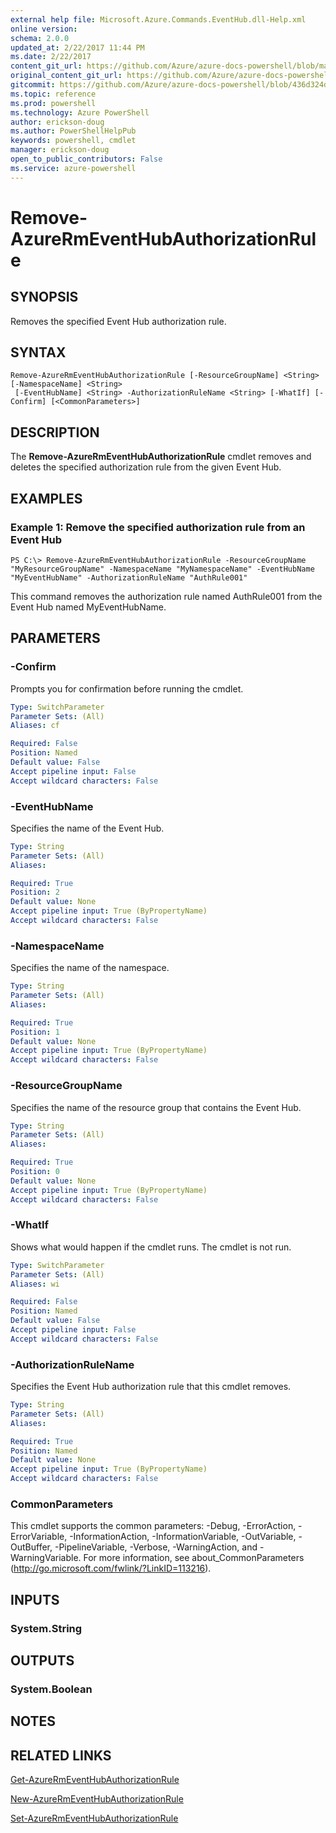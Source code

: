 ```yaml
---
external help file: Microsoft.Azure.Commands.EventHub.dll-Help.xml
online version: 
schema: 2.0.0
updated_at: 2/22/2017 11:44 PM
ms.date: 2/22/2017
content_git_url: https://github.com/Azure/azure-docs-powershell/blob/master/azureps-cmdlets-docs/ResourceManager/AzureRM.EventHub/v0.0.2/Remove-AzureRmEventHubAuthorizationRule.md
original_content_git_url: https://github.com/Azure/azure-docs-powershell/blob/master/azureps-cmdlets-docs/ResourceManager/AzureRM.EventHub/v0.0.2/Remove-AzureRmEventHubAuthorizationRule.md
gitcommit: https://github.com/Azure/azure-docs-powershell/blob/436d324d72aca493554c6fd1aa91a3ea27361288/azureps-cmdlets-docs/ResourceManager/AzureRM.EventHub/v0.0.2/Remove-AzureRmEventHubAuthorizationRule.md
ms.topic: reference
ms.prod: powershell
ms.technology: Azure PowerShell
author: erickson-doug
ms.author: PowerShellHelpPub
keywords: powershell, cmdlet
manager: erickson-doug
open_to_public_contributors: False
ms.service: azure-powershell
---
```


# Remove-AzureRmEventHubAuthorizationRule

## SYNOPSIS
Removes the specified Event Hub authorization rule.

## SYNTAX

```
Remove-AzureRmEventHubAuthorizationRule [-ResourceGroupName] <String> [-NamespaceName] <String>
 [-EventHubName] <String> -AuthorizationRuleName <String> [-WhatIf] [-Confirm] [<CommonParameters>]
```

## DESCRIPTION
The **Remove-AzureRmEventHubAuthorizationRule** cmdlet removes and deletes the specified authorization rule from the given Event Hub.

## EXAMPLES

### Example 1: Remove the specified authorization rule from an Event Hub
```
PS C:\> Remove-AzureRmEventHubAuthorizationRule -ResourceGroupName "MyResourceGroupName" -NamespaceName "MyNamespaceName" -EventHubName "MyEventHubName" -AuthorizationRuleName "AuthRule001"
```

This command removes the authorization rule named AuthRule001 from the Event Hub named MyEventHubName.

## PARAMETERS

### -Confirm
Prompts you for confirmation before running the cmdlet.

```yaml
Type: SwitchParameter
Parameter Sets: (All)
Aliases: cf

Required: False
Position: Named
Default value: False
Accept pipeline input: False
Accept wildcard characters: False
```

### -EventHubName
Specifies the name of the Event Hub.


```yaml
Type: String
Parameter Sets: (All)
Aliases: 

Required: True
Position: 2
Default value: None
Accept pipeline input: True (ByPropertyName)
Accept wildcard characters: False
```

### -NamespaceName
Specifies the name of the namespace.


```yaml
Type: String
Parameter Sets: (All)
Aliases: 

Required: True
Position: 1
Default value: None
Accept pipeline input: True (ByPropertyName)
Accept wildcard characters: False
```

### -ResourceGroupName
Specifies the name of the resource group that contains the Event Hub.


```yaml
Type: String
Parameter Sets: (All)
Aliases: 

Required: True
Position: 0
Default value: None
Accept pipeline input: True (ByPropertyName)
Accept wildcard characters: False
```

### -WhatIf
Shows what would happen if the cmdlet runs.
The cmdlet is not run.

```yaml
Type: SwitchParameter
Parameter Sets: (All)
Aliases: wi

Required: False
Position: Named
Default value: False
Accept pipeline input: False
Accept wildcard characters: False
```

### -AuthorizationRuleName
Specifies the Event Hub authorization rule that this cmdlet removes.

```yaml
Type: String
Parameter Sets: (All)
Aliases: 

Required: True
Position: Named
Default value: None
Accept pipeline input: True (ByPropertyName)
Accept wildcard characters: False
```

### CommonParameters
This cmdlet supports the common parameters: -Debug, -ErrorAction, -ErrorVariable, -InformationAction, -InformationVariable, -OutVariable, -OutBuffer, -PipelineVariable, -Verbose, -WarningAction, and -WarningVariable. For more information, see about_CommonParameters (http://go.microsoft.com/fwlink/?LinkID=113216).

## INPUTS

### System.String

## OUTPUTS

### System.Boolean

## NOTES

## RELATED LINKS

[Get-AzureRmEventHubAuthorizationRule](xref:ResourceManager/AzureRM.EventHub/v0.0.2/Get-AzureRmEventHubAuthorizationRule.md)

[New-AzureRmEventHubAuthorizationRule](xref:ResourceManager/AzureRM.EventHub/v0.0.2/New-AzureRmEventHubAuthorizationRule.md)

[Set-AzureRmEventHubAuthorizationRule](xref:ResourceManager/AzureRM.EventHub/v0.0.2/Set-AzureRmEventHubAuthorizationRule.md)
